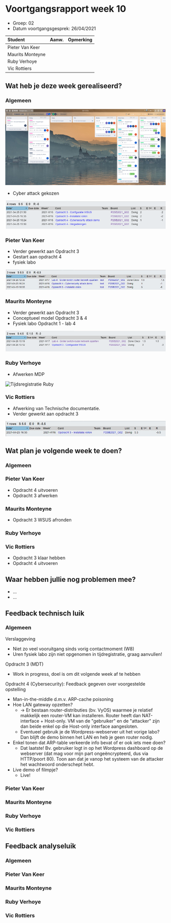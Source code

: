 # Voortgangsrapport week 10

* Groep: 02
* Datum voortgangsgesprek: 26/04/2021

| Student          | Aanw. | Opmerking |
| :--------------- | :---- | :-------- |
| Pieter Van Keer  |       |           |
| Maurits Monteyne |       |           |
| Ruby Verhoye     |       |           |
| Vic Rottiers     |       |           |

## Wat heb je deze week gerealiseerd?

### Algemeen

![Kanban-bord](img/w10/kanban-w10.jpg)

* Cyber attack gekozen

![Tijdregistratie team](img/w10/timesheet-w10.jpg)

### Pieter Van Keer

* Verder gewerkt aan Opdracht 3
* Gestart aan opdracht 4
* fysiek labo

![Tijdregistratie Pieter](img/w10/timesheet-w10-Pieter.jpg)

### Maurits Monteyne

* Verder gewerkt aan Opdracht 3
* Conceptueel model Opdracht 3 & 4
* Fysiek labo Opdracht 1 - lab 4

![Tijdregistratie Maurits](img/w10/timesheet-w10-maurits.jpg)

### Ruby Verhoye 

* Afwerken MDP

![Tijdsregistratie Ruby](https://user-images.githubusercontent.com/48690376/116012010-3c917380-a628-11eb-8e6a-357969e9aa2a.png)


### Vic Rottiers

* Afwerking van Technische documentatie.
* Verder gewerkt aan opdracht 3

![Tijdregistratie Pieter](img/w10/timesheet-w10-vic.jpg)

## Wat plan je volgende week te doen?

### Algemeen
### Pieter Van Keer
- Opdracht 4 uitvoeren
- Opdracht 3 afwerken
### Maurits Monteyne
- Opdracht 3 WSUS afronden
### Ruby Verhoye
### Vic Rottiers
- Opdracht 3 klaar hebben
- Opdracht 4 uitvoeren
## Waar hebben jullie nog problemen mee?

* ...
* ...

## Feedback technisch luik

### Algemeen

Verslaggeving

- Niet zo veel vooruitgang sinds vorig contactmoment (W8)
- Uren fysiek labo zijn niet opgenomen in tijdregistratie, graag aanvullen!

Opdracht 3 (MDT)

- Work in progress, doel is om dit volgende week af te hebben

Opdracht 4 (Cybersecurity): Feedback gegeven over voorgestelde opstelling

- Man-in-the-middle d.m.v. ARP-cache poisoning
- Hoe LAN gateway opzetten?
    - -> Er bestaan router-distributies (bv. VyOS) waarmee je relatief makkelijk een router-VM kan installeren. Router heeft dan NAT-interface + Host-only. VM van de "gebruiker" en de "attacker" zijn dan beide enkel op die Host-only interface aangesloten.
    - Eventueel gebruik je de Wordpress-webserver uit het vorige labo? Dan blijft de demo binnen het LAN en heb je geen router nodig.
- Enkel tonen dat ARP-table verkeerde info bevat of er ook iets mee doen?
    - Dat laatste! Bv. gebruiker logt in op het Wordpress dashboard op de webserver (dat mag voor mijn part ongeëncrypteerd, dus via HTTP/poort 80). Toon aan dat je vanop het systeem van de attacker het wachtwoord onderschept hebt.
- Live demo of filmpje?
    - Live!

### Pieter Van Keer
### Maurits Monteyne
### Ruby Verhoye
### Vic Rottiers

## Feedback analyseluik

### Algemeen

### Pieter Van Keer
### Maurits Monteyne
### Ruby Verhoye
### Vic Rottiers

